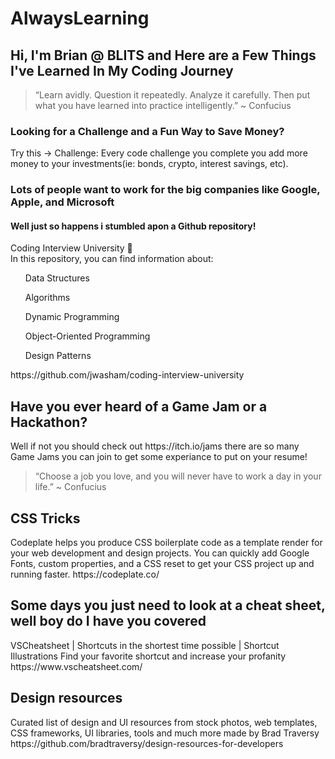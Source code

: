 # AlwaysLearning

<h2>Hi, I'm Brian @ BLITS and Here are a Few Things I've Learned In My Coding Journey</h2>

<blockquote>“Learn avidly. Question it repeatedly. Analyze it carefully. Then put what you have learned into practice intelligently.” ~ Confucius</blockquote>

<h3 <b>Looking for a Challenge and a Fun Way to Save Money?</h3> </b> Try this -> Challenge:
Every code challenge you complete you add more money to your investments(ie: bonds, crypto, interest savings, etc).

<h3>Lots of people want to work for the big companies like Google, Apple, and Microsoft</h3> 
<h4> Well just so happens i stumbled apon a Github repository!</h4>
<p>Coding Interview University 🏫 <br>
  In this repository, you can find information about:
<ol> Data Structures </ol>
<ol> Algorithms  </ol>
<ol> Dynamic Programming  </ol>
<ol> Object-Oriented Programming  </ol>
<ol> Design Patterns  </ol>
https://github.com/jwasham/coding-interview-university
</p>

<h2>Have you ever heard of a Game Jam or a Hackathon?</h2>
<p>
  Well if not you should check out https://itch.io/jams there are so many Game Jams you can join to get some experiance to put on your resume!
</p>

<blockquote>“Choose a job you love, and you will never have to work a day in your life.” ~ Confucius</blockquote>

<h2>CSS Tricks</h2>
<p>
  Codeplate helps you produce CSS boilerplate code as a template render for your web development and design projects. You can quickly add Google Fonts, custom properties, and a CSS reset to get your CSS project up and running faster.
https://codeplate.co/
</p>

<h2>Some days you just need to look at a cheat sheet, well boy do I have you covered</h2>
<p>
  VSCheatsheet | Shortcuts in the shortest time possible | Shortcut Illustrations
Find your favorite shortcut and increase your profanity
https://www.vscheatsheet.com/
</p>

<h2>Design resources</h2>
<p>
Curated list of design and UI resources from stock photos, web templates, CSS frameworks, UI libraries, tools and much more made by Brad Traversy <br>
https://github.com/bradtraversy/design-resources-for-developers
</p>
